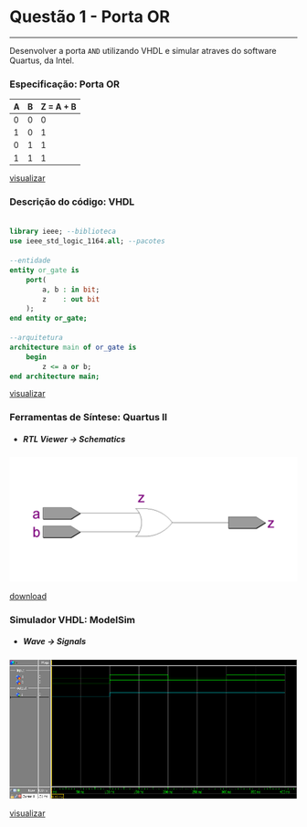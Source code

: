 # Questão 1 - Porta OR
----

Desenvolver a porta `AND` utilizando VHDL e simular atraves do software Quartus, da Intel.

### Especificação: Porta OR

| A | B | Z = A + B |
|---|---|---|
|0  |0  |0  |
|1  |0  |1  |
|0  |1  |1  |
|1  |1  |1  |

[visualizar](./assets/tabela_or.csv)


### Descrição do código: VHDL
```vhdl 

library ieee; --biblioteca
use ieee_std_logic_1164.all; --pacotes

--entidade
entity or_gate is 
    port(
        a, b : in bit;
        z    : out bit
    );
end entity or_gate;

--arquitetura
architecture main of or_gate is
    begin
        z <= a or b;    
end architecture main;
```
[visualizar](./or_gate.vhd)

### Ferramentas de Síntese: Quartus II

- ##### RTL Viewer -> Schematics

<img src = "./assets/RTL_or_gate.png" width = "1000px" alig/>

[download](./assets/RTL_or_gate.pdf) 

### Simulador VHDL: ModelSim

- ##### Wave -> Signals

<img src = ".\assets\wave_or_gate.jpg" width = "1000px" alig/>

[visualizar](./waveform_or_gate.vhd)
